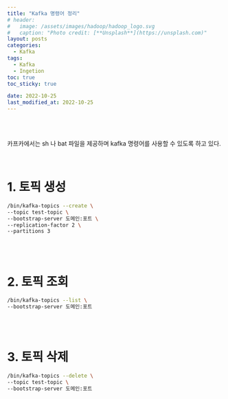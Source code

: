```yaml
---
title: "Kafka 명령어 정리"
# header:
#   image: /assets/images/hadoop/hadoop_logo.svg
#   caption: "Photo credit: [**Unsplash**](https://unsplash.com)"
layout: posts
categories:
  - Kafka
tags:
  - Kafka
  - Ingetion
toc: true
toc_sticky: true

date: 2022-10-25
last_modified_at: 2022-10-25
---
```


<br><br>

카프카에서는 sh 나 bat 파일을 제공하며 kafka 명령어를 사용할 수 있도록 하고 있다.

<br>

# 1. 토픽 생성

```bash
/bin/kafka-topics --create \
--topic test-topic \
--bootstrap-server 도메인:포트 \
--replication-factor 2 \
--partitions 3
```

<br><br>

# 2. 토픽 조회

```bash
/bin/kafka-topics --list \
--bootstrap-server 도메인:포트
```

<br><br>

# 3. 토픽 삭제

```bash
/bin/kafka-topics --delete \
--topic test-topic \
--bootstrap-server 도메인:포트
```

<br><br>
